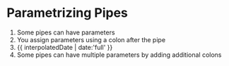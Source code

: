 # Parametrizing Pipes
01. Some pipes can have parameters
02. You assign parameters using a colon after the pipe
03. {{ interpolatedDate | date:'full' }}
04. Some pipes can have multiple parameters by adding additional colons